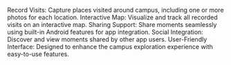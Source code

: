 Record Visits: Capture places visited around campus, including one or more photos for each location.
Interactive Map: Visualize and track all recorded visits on an interactive map.
Sharing Support: Share moments seamlessly using built-in Android features for app integration.
Social Integration: Discover and view moments shared by other app users.
User-Friendly Interface: Designed to enhance the campus exploration experience with easy-to-use features.
